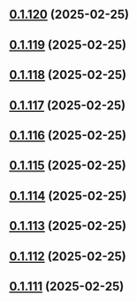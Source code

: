 ## [0.1.120](https://github.com/binary-braids/terraform-oracle/compare/v0.1.119...v0.1.120) (2025-02-25)



## [0.1.119](https://github.com/binary-braids/terraform-oracle/compare/v0.1.118...v0.1.119) (2025-02-25)



## [0.1.118](https://github.com/binary-braids/terraform-oracle/compare/v0.1.117...v0.1.118) (2025-02-25)



## [0.1.117](https://github.com/binary-braids/terraform-oracle/compare/v0.1.116...v0.1.117) (2025-02-25)



## [0.1.116](https://github.com/binary-braids/terraform-oracle/compare/v0.1.115...v0.1.116) (2025-02-25)



## [0.1.115](https://github.com/binary-braids/terraform-oracle/compare/v0.1.114...v0.1.115) (2025-02-25)



## [0.1.114](https://github.com/binary-braids/terraform-oracle/compare/v0.1.113...v0.1.114) (2025-02-25)



## [0.1.113](https://github.com/binary-braids/terraform-oracle/compare/v0.1.112...v0.1.113) (2025-02-25)



## [0.1.112](https://github.com/binary-braids/terraform-oracle/compare/v0.1.111...v0.1.112) (2025-02-25)



## [0.1.111](https://github.com/binary-braids/terraform-oracle/compare/v0.1.110...v0.1.111) (2025-02-25)



